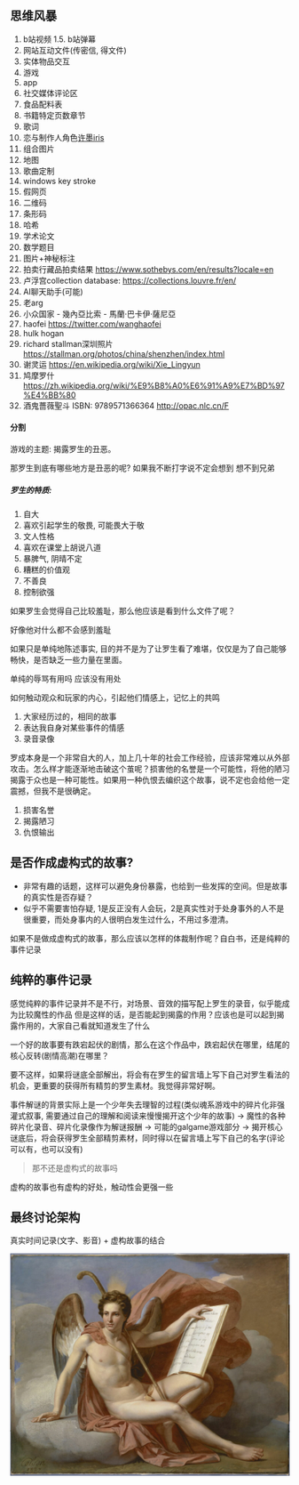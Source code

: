## 思维风暴

1. b站视频
1.5. b站弹幕
2. 网站互动文件(传密信, 得文件)
3. 实体物品交互
4. 游戏
5. app
6. 社交媒体评论区
7. 食品配料表
8. 书籍特定页数章节
9. 歌词
10. 恋与制作人角色[许墨iris](https://weibo.com/u/6587600437?lpage=profileRecom)
11. 组合图片
12. 地图
13. 歌曲定制
14. windows key stroke
15. 假网页
16. 二维码
17. 条形码
18. 哈希
19. 学术论文
20. 数学题目
21. 图片+神秘标注
22. 拍卖行藏品拍卖结果 https://www.sothebys.com/en/results?locale=en
23. 卢浮宫collection database: https://collections.louvre.fr/en/
24. AI聊天助手(可能)
25. 老arg
26. 小众国家 - 幾內亞比索 - 馬蘭·巴卡伊·薩尼亞
27. haofei https://twitter.com/wanghaofei
28. hulk hogan
29. richard stallman深圳照片 https://stallman.org/photos/china/shenzhen/index.html
30. 谢灵运 https://en.wikipedia.org/wiki/Xie_Lingyun
31. 鸠摩罗什 https://zh.wikipedia.org/wiki/%E9%B8%A0%E6%91%A9%E7%BD%97%E4%BB%80
32. 酒鬼薔薇聖斗 ISBN: 9789571366364 http://opac.nlc.cn/F

#### 分割

游戏的主题: 揭露罗生的丑恶。

那罗生到底有哪些地方是丑恶的呢? 如果我不断打字说不定会想到 想不到兄弟

##### 罗生的特质:
1. 自大
2. 喜欢引起学生的敬畏, 可能畏大于敬
3. 文人性格
4. 喜欢在课堂上胡说八道
5. 暴脾气, 阴晴不定
6. 糟糕的价值观
7. 不善良
8. 控制欲强

如果罗生会觉得自己比较羞耻，那么他应该是看到什么文件了呢？

好像他对什么都不会感到羞耻

如果只是单纯地陈述事实, 目的并不是为了让罗生看了难堪，仅仅是为了自己能够畅快，是否缺乏一些力量在里面。

单纯的辱骂有用吗 应该没有用处

如何触动观众和玩家的内心，引起他们情感上，记忆上的共鸣
1. 大家经历过的，相同的故事
2. 表达我自身对某些事件的情感
3. 录音录像

罗成本身是一个非常自大的人，加上几十年的社会工作经验，应该非常难以从外部攻击。怎么样才能逐渐地击破这个茧呢？损害他的名誉是一个可能性，将他的陋习揭露于众也是一种可能性。如果用一种仇恨去编织这个故事，说不定也会给他一定震撼，但我不是很确定。
1. 损害名誉
2. 揭露陋习
3. 仇恨输出

## 是否作成虚构式的故事?

- 非常有趣的话题，这样可以避免身份暴露，也给到一些发挥的空间。但是故事的真实性是否存疑？
- 似乎不需要害怕存疑, 1是反正没有人会玩，2是真实性对于处身事外的人不是很重要，而处身事内的人很明白发生过什么，不用过多澄清。

如果不是做成虚构式的故事，那么应该以怎样的体裁制作呢？自白书，还是纯粹的事件记录

## 纯粹的事件记录
感觉纯粹的事件记录并不是不行，对场景、音效的描写配上罗生的录音，似乎能成为比较魔性的作品
但是这样的话，是否能起到揭露的作用？应该也是可以起到揭露作用的，大家自己看就知道发生了什么

一个好的故事要有跌宕起伏的剧情，那么在这个作品中，跌宕起伏在哪里，结尾的核心反转(剧情高潮)在哪里？

要不这样，如果将谜底全部解出，将会有在罗生的留言墙上写下自己对罗生看法的机会，更重要的获得所有精剪的罗生素材。我觉得非常好啊。

事件解谜的背景实际上是一个少年失去理智的过程(类似魂系游戏中的碎片化非强灌式叙事, 需要通过自己的理解和阅读来慢慢揭开这个少年的故事) -> 魔性的各种碎片化录音、碎片化录像作为解谜报酬 -> 可能的galgame游戏部分 -> 揭开核心谜底后，将会获得罗生全部精剪素材，同时得以在留言墙上写下自己的名字(评论可以有，也可以没有)
> 那不还是虚构式的故事吗

虚构的故事也有虚构的好处，触动性会更强一些

## 最终讨论架构

真实时间记录(文字、影音) + 虚构故事的结合

![](/images/docs/罗生门/0000747304_OG.JPG)
